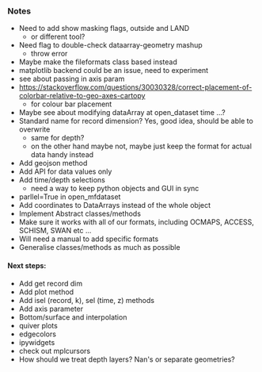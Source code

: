 ### Notes

* Need to add show masking flags, outside and LAND
  - or different tool?
* Need flag to double-check dataarray-geometry mashup
  - throw error
* Maybe make the fileformats class based instead
* matplotlib backend could be an issue, need to experiment
* see about passing in axis param
* https://stackoverflow.com/questions/30030328/correct-placement-of-colorbar-relative-to-geo-axes-cartopy
  - for colour bar placement
* Maybe see about modifying dataArray at open_dataset time ...?
* Standard name for record dimension? Yes, good idea, should be able to overwrite
  - same for depth?
  - on the other hand maybe not, maybe just keep the format for actual data handy instead
* Add geojson method
* Add API for data values only
* Add time/depth selections
  - need a way to keep python objects and GUI in sync
* parllel=True in open_mfdataset
* Add coordinates to DataArrays instead of the whole object
* Implement Abstract classes/methods
* Make sure it works with all of our formats, including OCMAPS, ACCESS, SCHISM, SWAN etc ...
* Will need a manual to add specific formats
* Generalise classes/methods as much as possible

#### Next steps:
* Add get record dim
* Add plot method
* Add isel (record, k), sel (time, z) methods
* Add axis parameter
* Bottom/surface and interpolation
* quiver plots
* edgecolors
* ipywidgets
* check out mplcursors
* How should we treat depth layers? Nan's or separate geometries?

